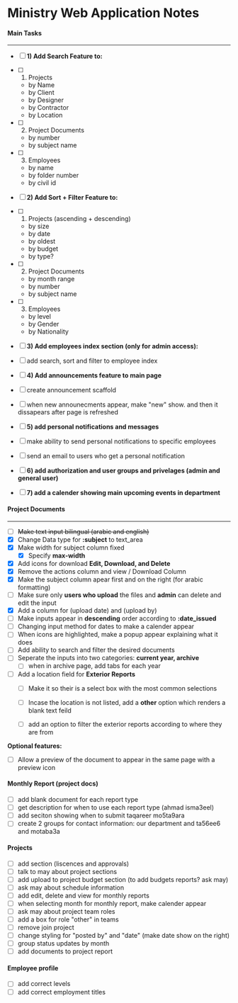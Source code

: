 # Ministry Web Application Notes

#### Main Tasks

- - - 

- [ ] **1) Add Search Feature to:**

- [ ]	1. Projects
	* by Name 
	* by Client
	* by Designer
	* by Contractor
	* by Location

- [ ]	2. Project Documents
	* by number
	* by subject name

- [ ]	3. Employees
	* by name
	* by folder number
	* by civil id
		
- [ ] **2) Add Sort + Filter Feature to:**

- [ ]	1. Projects (ascending + descending)
	* by size
	* by date 
	* by oldest
	* by budget 
	* by type?
		
- [ ]	2. Project Documents
	* by month range
	* by number
	* by subject name
		
- [ ]	3. Employees
	* by level
	* by Gender
	* by Nationality
		

- [ ] **3) Add employees index section (only for admin access):**
 
- [ ] add search, sort and filter to employee index

- [ ] **4) Add announcements feature to main page**

- [ ] create announcement scaffold
- [ ] when new announecments appear, make "new" show. and then it dissapears after page is refreshed

- [ ] **5) add personal notifications and messages**
- [ ] make ability to send personal notifications to specific employees
- [ ] send an email to users who get a personal notification

- [ ] **6) add authorization and user groups and privelages (admin and general user)**

- [ ] **7) add a calender showing main upcoming events in department**


#### Project Documents

- - -

- [ ] ~~Make text input bilingual (arabic and english)~~
- [x] Change Data type for **:subject** to  text_area
- [x] Make width for subject column fixed
	- [x] Specify **max-width**
- [x] Add icons for download **Edit, Download, and Delete**
- [x] Remove the actions column and view / Download Column
- [x] Make the subject column apear first and on the right (for arabic formatting)
- [ ] Make sure only **users who upload** the files and **admin** can delete and edit the input
- [x] Add a column for (upload date) and (upload by)
- [ ] Make inputs appear in **descending** order according to **:date_issued**
- [ ] Changing input method for dates to make a calender appear
- [ ] When icons are highlighted, make a popup appear explaining what it does
- [ ] Add ability to search and filter the desired documents
- [ ] Seperate the inputs into two categories: **current year, archive**
	- [ ] when in archive page, add tabs for each year
- [ ] Add a location field for **Exterior Reports** 
	- [ ] Make it so their is a select box with the most common selections
	- [ ] Incase the location is not listed, add a **other** option which renders a blank text feild 
	- [ ] add an option to filter the exterior reports according to where they are from


**Optional features:**

- [ ] Allow a preview of the document to appear in the same page with a preview icon


#### Monthly Report (project docs)

- [ ] add blank document for each report type
- [ ] get description for when to use each report type (ahmad isma3eel)
- [ ] add seciton showing when to submit taqareer mo5ta9ara
- [ ] create 2 groups for contact information: our department and ta56ee6 and motaba3a

#### Projects 

- [ ] add section (liscences and approvals)
- [ ] talk to may about project sections
- [ ] add upload to project budget section (to add budgets reports? ask may)
- [ ] ask may about schedule information
- [ ] add edit, delete and view for monthly reports
- [ ] when selecting month for monthly report, make calender appear
- [ ] ask may about project team roles
- [ ] add a box for role "other" in teams
- [ ] remove join project
- [ ] change styling for "posted by" and "date" (make date show on the right)
- [ ] group status updates by month 
- [ ] add documents to project report

#### Employee profile

- [ ] add correct levels
- [ ] add correct employment titles
